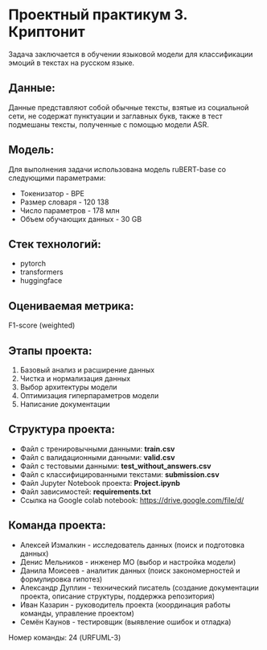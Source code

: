 # Проектный практикум 3. Криптонит

Задача заключается в обучении языковой модели для классификации эмоций в текстах на русском языке.

## Данные:

Данные представляют собой обычные тексты, взятые из социальной сети, не содержат пунктуации и заглавных букв, также в тест подмешаны тексты, полученные с помощью модели ASR. 

## Модель:

Для выполнения задачи использована модель ruBERT-base со следующими параметрами:
- Токенизатор - BPE
- Размер словаря - 120 138
- Число параметров - 178 млн
- Объем обучающих данных - 30 GB

## Стек технологий:
- pytorch
- transformers
- huggingface

## Оцениваемая метрика:

F1-score (weighted)

## Этапы проекта:

1. Базовый анализ и расширение данных
2. Чистка и нормализация данных
3. Выбор архитектуры модели
4. Оптимизация гиперпараметров модели
5. Написание документации

## Структура проекта:

- Файл с тренировычными данными:  **train.csv**
- Файл с валидационными данными:  **valid.csv**
- Файл с тестовыми данными:  **test_without_answers.csv**
- Файл с классифицированными текстами:  **submission.csv**
- Файл Jupyter Notebook проекта:  **Project.ipynb**
- Файл зависимостей: **requirements.txt**
- Ссылка на Google colab notebook: https://drive.google.com/file/d/ 

## Команда проекта:

- Алексей Измалкин - исследователь данных (поиск и подготовка данных)
- Денис Мельников - инженер МО (выбор и настройка модели)
- Данила Моисеев - аналитик данных (поиск закономерностей и формулировка гипотез)
- Александр Дуплин - технический писатель (создание документации проекта, описание структуры, поддержка репозитория)
- Иван Казарин - руководитель проекта (координация работы команды, управление проектом)
- Семён Каунов - тестировщик (выявление ошибок и отладка)

Номер команды: 24 (URFUML-3)
